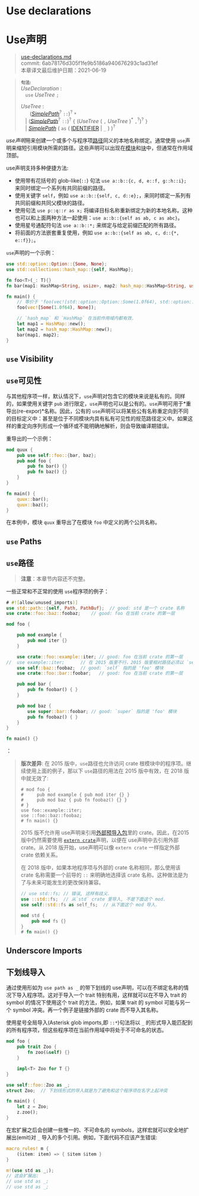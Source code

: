 # Use declarations
# Use声明

>[use-declarations.md](https://github.com/rust-lang/reference/blob/master/src/items/use-declarations.md)\
>commit: 6ab78176d305f1fe9b5186a940676293c1ad31ef \
>本章译文最后维护日期：2021-06-19

> **<sup>句法:</sup>**\
> _UseDeclaration_ :\
> &nbsp;&nbsp; `use` _UseTree_ `;`
>
> _UseTree_ :\
> &nbsp;&nbsp; &nbsp;&nbsp; ([_SimplePath_]<sup>?</sup> `::`)<sup>?</sup> `*`\
> &nbsp;&nbsp; | ([_SimplePath_]<sup>?</sup> `::`)<sup>?</sup> `{` (_UseTree_ ( `,`  _UseTree_ )<sup>\*</sup> `,`<sup>?</sup>)<sup>?</sup> `}`\
> &nbsp;&nbsp; | [_SimplePath_]&nbsp;( `as` ( [IDENTIFIER] | `_` ) )<sup>?</sup>

*use声明*用来创建一个或多个与程序项[路径][path]同义的本地名称绑定。通常使用 `use`声明来缩短引用模块所需的路径。这些声明可以出现在[模块][modules]和[块][blocks]中，但通常在作用域顶部。

[path]: ../paths.md
[modules]: modules.md
[blocks]: ../expressions/block-expr.md

use声明支持多种便捷方法:

* 使用带有花括号的 glob-like(`::`) 句法 `use a::b::{c, d, e::f, g::h::i};` 来同时绑定一个系列有共同前缀的路径。
* 使用关键字 `self`，例如 `use a::b::{self, c, d::e};`，来同时绑定一系列有共同前缀和共同父模块的路径。
* 使用句法 `use p::q::r as x;` 将编译目标名称重新绑定为新的本地名称。这种也可以和上面两种方法一起使用：`use a::b::{self as ab, c as abc}`。
* 使用星号通配符句法 `use a::b::*;` 来绑定与给定前缀匹配的所有路径。
* 将前面的方法嵌套重复使用，例如 `use a::b::{self as ab, c, d::{*, e::f}};`。

`use`声明的一个示例：

```rust
use std::option::Option::{Some, None};
use std::collections::hash_map::{self, HashMap};

fn foo<T>(_: T){}
fn bar(map1: HashMap<String, usize>, map2: hash_map::HashMap<String, usize>){}

fn main() {
    // 等价于 'foo(vec![std::option::Option::Some(1.0f64), std::option::Option::None]);'
    foo(vec![Some(1.0f64), None]);

    // `hash_map` 和 `HashMap` 在当前作用域内都有效.
    let map1 = HashMap::new();
    let map2 = hash_map::HashMap::new();
    bar(map1, map2);
}
```

## `use` Visibility
## `use`可见性

与其他程序项一样，默认情况下，`use`声明对包含它的模块来说是私有的。同样的，如果使用关键字 `pub` 进行限定，`use`声明也可以是公有的。`use`声明可用于*重导出(re-expor)*名称。因此，公有的 `use`声明可以将某些公有名称重定向到不同的目标定义中：甚至是位于不同模块内具有私有可见性的规范路径定义中。如果这样的重定向序列形成一个循环或不能明确地解析，则会导致编译期错误。

重导出的一个示例：

```rust
mod quux {
    pub use self::foo::{bar, baz};
    pub mod foo {
        pub fn bar() {}
        pub fn baz() {}
    }
}

fn main() {
    quux::bar();
    quux::baz();
}
```

在本例中，模块 `quux` 重导出了在模块 `foo` 中定义的两个公共名称。

## `use` Paths
## `use`路径

> **注意**：本章节内容还不完整。

一些正常和不正常的使用 `use`程序项的例子：
<!-- 注意: 这个例子在 2015 版或 2018 版都能正常工作。 -->

```rust
# #![allow(unused_imports)]
use std::path::{self, Path, PathBuf};  // good: std 是一个 crate 名称
use crate::foo::baz::foobaz;    // good: foo 在当前 crate 的第一层

mod foo {

    pub mod example {
        pub mod iter {}
    }

    use crate::foo::example::iter; // good: foo 在当前 crate 的第一层
//  use example::iter;      // 在 2015 版里不行，2015 版里相对路径必须以 `self` 开头; 2018 版这样写没问题
    use self::baz::foobaz;  // good: `self` 指的是 'foo' 模块
    use crate::foo::bar::foobar;   // good: foo 在当前 crate 的第一层

    pub mod bar {
        pub fn foobar() { }
    }

    pub mod baz {
        use super::bar::foobar; // good: `super` 指的是 'foo' 模块
        pub fn foobaz() { }
    }
}

fn main() {}
```
：
> **版次差异**: 在 2015 版中，`use`路径也允许访问 crate 根模块中的程序项。继续使用上面的例子，那以下 `use`路径的用法在 2015 版中有效，在 2018 版中就无效了:
>
> ```rust,edition2015
> # mod foo {
> #     pub mod example { pub mod iter {} }
> #     pub mod baz { pub fn foobaz() {} }
> # }
> use foo::example::iter;
> use ::foo::baz::foobaz;
> # fn main() {}
> ```
>
> 2015 版不允许用 use声明来引用[外部预导入包][extern prelude]里的 crate。因此，在2015 版中仍然需要使用 [`extern crate`]声明，以便在 use声明中去引用外部 crate。从 2018 版开始，use声明可以像 `extern crate` 一样指定外部 crate 依赖关系。
>
> 在 2018 版中，如果本地程序项与外部的 crate 名称相同，那么使用该 crate 名称需要一个前导的 `::` 来明确地选择该 crate 名称。这种做法是为了与未来可能发生的更改保持兼容。<!-- uniform_paths future-proofing -->
>
> ```rust
> // use std::fs; // 错误, 这样有歧义.
> use ::std::fs;  // 从`std` crate 里导入, 不是下面这个 mod.
> use self::std::fs as self_fs;  // 从下面这个 mod 导入.
>
> mod std {
>     pub mod fs {}
> }
> # fn main() {}
> ```

## Underscore Imports
## 下划线导入

通过使用形如为 `use path as _` 的带下划线的 use声明，可以在不绑定名称的情况下导入程序项。这对于导入一个 trait 特别有用，这样就可以在不导入 trait 的 symbol 的情况下使用这个 trait 的方法，例如，如果 trait 的 symbol 可能与另一个 symbol 冲突。再一个例子是链接外部的 crate 而不导入其名称。

使用星号全局导入(Asterisk glob imports,即 `::*`)句法将以 `_` 的形式导入能匹配到的所有程序项，但这些程序项在当前作用域中将处于不可命名的状态。
```rust
mod foo {
    pub trait Zoo {
        fn zoo(&self) {}
    }

    impl<T> Zoo for T {}
}

use self::foo::Zoo as _;
struct Zoo;  // 下划线形式的导入就是为了避免和这个程序项在名字上起冲突

fn main() {
    let z = Zoo;
    z.zoo();
}
```

在宏扩展之后会创建一些惟一的、不可命名的 symbols，这样宏就可以安全地扩展出(emit)对 `_` 导入的多个引用。例如，下面代码不应该产生错误:

```rust
macro_rules! m {
    ($item: item) => { $item $item }
}

m!(use std as _;);
// 这会扩展出:
// use std as _;
// use std as _;
```

[IDENTIFIER]: ../identifiers.md
[_SimplePath_]: ../paths.md#simple-paths
[`extern crate`]: extern-crates.md
[extern prelude]: ../names/preludes.md#extern-prelude
[path qualifiers]: ../paths.md#path-qualifiers
